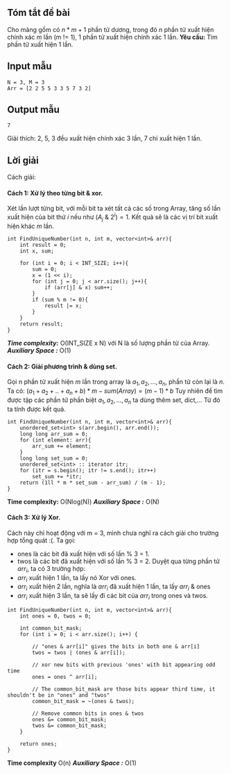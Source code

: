 
## Tóm tắt đề bài

Cho mảng gồm có $n * m + 1$ phần tử dương, trong đó $n$ phần tử xuất hiện chính xác $m$ lần (m != 1), 1 phần tử xuất hiện chính xác 1 lần. 
**Yêu cầu:** Tìm phần tử xuất hiện 1 lần.
## Input mẫu
```
N = 3, M = 3
Arr = [2 2 5 5 3 3 5 7 3 2]
```
## Output mẫu
```
7
```
Giải thích: 2, 5, 3 đều xuất hiện chính xác 3 lần, 7 chỉ xuất hiện 1 lần.
## Lời giải
Cách giải:
#### Cách 1: Xử lý theo từng bit & xor.
Xét lần lượt từng bit, với mỗi bit ta xét tất cả các số trong Array, tăng số lần xuất hiện của bit thứ $i$ nếu như 
$(A_j$ & $2^i) = 1$. 
Kết quả sẽ là các vị trí bit xuất hiện khác $m$ lần.
```
int FindUniqueNumber(int n, int m, vector<int>& arr){
    int result = 0;
    int x, sum;

    for (int i = 0; i < INT_SIZE; i++){
        sum = 0;
        x = (1 << i);
        for (int j = 0; j < arr.size(); j++){
            if (arr[j] & x) sum++;
        }
        if (sum % m != 0){
            result |= x;
        }
    }
    return result;
}
```
***Time complexity:*** O(INT_SIZE x N) với N là số lượng phần tử của Array.
***Auxiliary Space :*** O(1)

#### Cách 2: Giải phương trình & dùng set.
Gọi n phần tử xuất hiện $m$ lần trong array là $a_1, a_2, ..., a_n$, phần tử còn lại là $n$.
Ta có:
$(a_1 + a_2 + .. + a_n + b) * m - sum(Array) = (m - 1) * b$
Tuy nhiên để tìm được tập các phần tử phần biệt $a_1, a_2, ..., a_n$ ta dùng thêm set, dict,... Từ đó ta tính được kết quả.
```
int FindUniqueNumber(int n, int m, vector<int>& arr){
    unordered_set<int> s(arr.begin(), arr.end());
    long long arr_sum = 0;
    for (int element: arr){
        arr_sum += element;
    }
    long long set_sum = 0;
    unordered_set<int> :: iterator itr;
    for (itr = s.begin(); itr != s.end(); itr++)
        set_sum += *itr;
    return (1ll * m * set_sum - arr_sum) / (m - 1);
}
```
**Time complexity:** O(Nlog(N))
***Auxiliary Space :*** O(N)


#### Cách 3: Xử lý Xor.
Cách này chỉ hoạt động với m = 3, mình chưa nghĩ ra cách giải cho trường hợp tổng quát :(.
Ta gọi:
- ones là các bit đã xuất hiện với số lần % 3 = 1.
- twos là các bit đã xuất hiện với số lần % 3 = 2.
Duyệt qua từng phần tử $arr_i$, ta có 3 trường hợp:
- $arr_i$ xuất hiện 1 lần, ta lấy nó Xor với ones.
- $arr_i$ xuất hiện 2 lần, nghĩa là $arr_i$ đã xuất hiện 1 lần, ta lấy $arr_i$ & ones
- $arr_i$ xuất hiện 3 lần, ta sẽ lấy đi các bit của $arr_i$ trong ones và twos.
```
int FindUniqueNumber(int n, int m, vector<int>& arr){
    int ones = 0, twos = 0;

    int common_bit_mask;
    for (int i = 0; i < arr.size(); i++) {

        // "ones & arr[i]" gives the bits in both one & arr[i]
        twos = twos | (ones & arr[i]);

        // xor new bits with previous 'ones' with bit appearing odd time
        ones = ones ^ arr[i];

        // The common_bit_mask are those bits appear third time, it shouldn't be in "ones" and "twos"
        common_bit_mask = ~(ones & twos);

        // Remove common bits in ones & twos
        ones &= common_bit_mask;
        twos &= common_bit_mask;
    }

    return ones;
}
```
**Time complexity** O(n)
***Auxiliary Space :*** O(1)